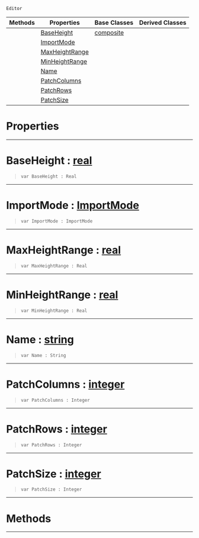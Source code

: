  `Editor`

|Methods|Properties|Base Classes|Derived Classes|
|---|---|---|---|
| |[ BaseHeight](https://github.com/zeroengineteam/ZeroDocs/blob/master/code_reference/class_reference/heightmapimporter.markdown#baseheight-zero-engine-d)|[composite](https://github.com/zeroengineteam/ZeroDocs/blob/master/code_reference/class_reference/composite.markdown)| |
| |[ ImportMode](https://github.com/zeroengineteam/ZeroDocs/blob/master/code_reference/class_reference/heightmapimporter.markdown#importmode-zero-engine-d)| | |
| |[ MaxHeightRange](https://github.com/zeroengineteam/ZeroDocs/blob/master/code_reference/class_reference/heightmapimporter.markdown#maxheightrange-zero-engi)| | |
| |[ MinHeightRange](https://github.com/zeroengineteam/ZeroDocs/blob/master/code_reference/class_reference/heightmapimporter.markdown#minheightrange-zero-engi)| | |
| |[ Name](https://github.com/zeroengineteam/ZeroDocs/blob/master/code_reference/class_reference/heightmapimporter.markdown#name-zero-engine-documen)| | |
| |[ PatchColumns](https://github.com/zeroengineteam/ZeroDocs/blob/master/code_reference/class_reference/heightmapimporter.markdown#patchcolumns-zero-engine)| | |
| |[ PatchRows](https://github.com/zeroengineteam/ZeroDocs/blob/master/code_reference/class_reference/heightmapimporter.markdown#patchrows-zero-engine-do)| | |
| |[ PatchSize](https://github.com/zeroengineteam/ZeroDocs/blob/master/code_reference/class_reference/heightmapimporter.markdown#patchsize-zero-engine-do)| | |


 #  Properties


---  
 #  BaseHeight : [real](https://github.com/zeroengineteam/ZeroDocs/blob/master/code_reference/nada_base_types/real.markdown)

> 
> ``` lang=cpp, name=Nada
> var BaseHeight : Real


---  
 #  ImportMode : [ImportMode](https://github.com/zeroengineteam/ZeroDocs/blob/master/code_reference/enum_reference.markdown#importmode)

> 
> ``` lang=cpp, name=Nada
> var ImportMode : ImportMode


---  
 #  MaxHeightRange : [real](https://github.com/zeroengineteam/ZeroDocs/blob/master/code_reference/nada_base_types/real.markdown)

> 
> ``` lang=cpp, name=Nada
> var MaxHeightRange : Real


---  
 #  MinHeightRange : [real](https://github.com/zeroengineteam/ZeroDocs/blob/master/code_reference/nada_base_types/real.markdown)

> 
> ``` lang=cpp, name=Nada
> var MinHeightRange : Real


---  
 #  Name : [string](https://github.com/zeroengineteam/ZeroDocs/blob/master/code_reference/nada_base_types/string.markdown)

> 
> ``` lang=cpp, name=Nada
> var Name : String


---  
 #  PatchColumns : [integer](https://github.com/zeroengineteam/ZeroDocs/blob/master/code_reference/nada_base_types/integer.markdown)

> 
> ``` lang=cpp, name=Nada
> var PatchColumns : Integer


---  
 #  PatchRows : [integer](https://github.com/zeroengineteam/ZeroDocs/blob/master/code_reference/nada_base_types/integer.markdown)

> 
> ``` lang=cpp, name=Nada
> var PatchRows : Integer


---  
 #  PatchSize : [integer](https://github.com/zeroengineteam/ZeroDocs/blob/master/code_reference/nada_base_types/integer.markdown)

> 
> ``` lang=cpp, name=Nada
> var PatchSize : Integer


---  
 #  Methods


---  
 

 